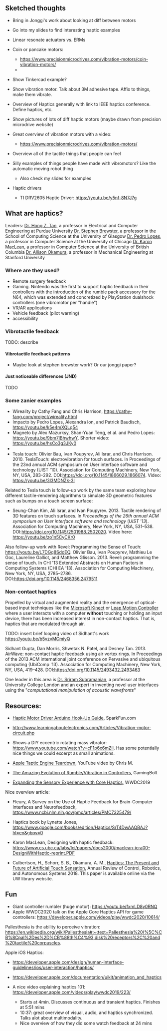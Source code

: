 ## Sketched thoughts

- Bring in Jonggi's work about looking at diff between motors
- Go into my slides to find interesting haptic examples
- Linear resonate actuators vs. ERMs

- Coin or pancake motors:
  - https://www.precisionmicrodrives.com/vibration-motors/coin-vibration-motors/
  - 

- Show Tinkercad example?

- Show vibration motor. Talk about 3M adhesive tape. Affix to things, make them vibrate.

- Overview of Haptics generally with link to IEEE haptics conference. Define haptics, etc.
- Show pictures of lots of diff haptic motors (maybe drawn from precision microdrive website)

- Great overview of vibration motors with a video:
  - https://www.precisionmicrodrives.com/vibration-motors/

- Overview all of the tactile things that people can feel

- Silly examples of things people have made with vibromotors? Like the automatic moving robot thing
    - Also check my slides for examples


- Haptic drivers
  - TI DRV2605 Haptic Driver: https://youtu.be/y5nf-8N7J7g

## What are haptics?

Leaders:
[Dr. Hong Z. Tan](https://engineering.purdue.edu/~hongtan/), a professor in Electrical and Computer Engineering at Purdue University
[Dr. Stephen Brewster](https://scholar.google.com/citations?hl=en&user=uu7LudIAAAAJ), a professor in the School of Computing Science at the University of Glasgow
[Dr. Pedro Lopes](http://plopes.org/), a professor in Computer Science at the University of Chicago
[Dr. Karon MacLean](https://scholar.google.com/citations?user=qANkJFwAAAAJ&hl=en&oi=sra), a professor in Computer Science at the University of British Columbia
[Dr. Allison Okamura](http://charm.stanford.edu/), a professor in Mechanical Engineering at Stanford University

### Where are they used?

- Remote surgery feedback
- Gaming. Nintendo was the first to support haptic feedback in their controllers with the introduction of the rumble pack accessory for the N64, which was extended and concretized by PlayStation dualshock controllers (one vibromotor per "handle") 
- VR/AR applications
- Vehicle feedback (pilot warning)
- accessibility

### Vibrotactile feedback
TODO: describe

#### Vibrotactile feedback patterns
- Maybe look at stephen brewster work? Or our jonggi paper?

#### Just noticeable differences (JND)
TODO

### Some zanier examples

- Wireality by Cathy Fang and Chris Harrison, https://cathy-fang.com/project/wireality.html
- Impacto by Pedro Lopes, Alexandra Ion, and Patrick Baudisch, https://youtu.be/k5e4mXQLq54
- Magneto by Alex Mazurksy, Shan-Yuan Teng, et al. and Pedro Lopes: https://youtu.be/9bm7lBhwhwY. Shorter video: https://youtu.be/hsCo3g3JKy0  
- 
- Tesla touch: Olivier Bau, Ivan Poupyrev, Ali Israr, and Chris Harrison. 2010. TeslaTouch: electrovibration for touch surfaces. In Proceedings of the 23nd annual ACM symposium on User interface software and technology (UIST '10). Association for Computing Machinery, New York, NY, USA, 283–292. DOI:https://doi.org/10.1145/1866029.1866074. Video: https://youtu.be/3l3MDNZk-3I

Related to Tesla touch is follow-up work by the same team exploring how different tactile-rendering algorithms to simulate 3D geometric features such as bumps on a touch screen surface:

- Seung-Chan Kim, Ali Israr, and Ivan Poupyrev. 2013. Tactile rendering of 3D features on touch surfaces. In <i>Proceedings of the 26th annual ACM symposium on User interface software and technology</i> (<i>UIST '13</i>). Association for Computing Machinery, New York, NY, USA, 531–538. DOI:https://doi.org/10.1145/2501988.2502020. Video here: https://youtu.be/zo1n5CyCKr0

Also follow-up work with Revel: Programming the Sense of Touch: https://youtu.be/L7DGq8SddEQ. Olivier Bau, Ivan Poupyrev, Mathieu Le Goc, Laureline Galliot, and Matthew Glisson. 2013. Revel: programming the sense of touch. In CHI '13 Extended Abstracts on Human Factors in Computing Systems (CHI EA '13). Association for Computing Machinery, New York, NY, USA, 2785–2786. DOI:https://doi.org/10.1145/2468356.2479511



### Non-contact haptics

Propelled by virtual and augmented reality and the emergence of optical-based input techniques like the [Microsoft Kinect](https://en.wikipedia.org/wiki/Kinect) or [Leap Motion Controller](https://www.ultraleap.com/product/leap-motion-controller/) where a user interacts with a computer **without** touching or holding an input device, there has been increased interest in non-contact haptics. That is, haptics that are modulated through air.

TODO: insert brief looping video of Sidhant's work
https://youtu.be/b5vzvMCmiyQ

Sidhant Gupta, Dan Morris, Shwetak N. Patel, and Desney Tan. 2013. AirWave: non-contact haptic feedback using air vortex rings. In Proceedings of the 2013 ACM international joint conference on Pervasive and ubiquitous computing (UbiComp '13). Association for Computing Machinery, New York, NY, USA, 419–428. DOI:https://doi.org/10.1145/2493432.2493463

One leader in this area is [Dr. Sriram Subramanian](https://subramaniansri.github.io/), a professor at the University College London and an expert in inventing novel user interfaces using the "*computational manipulation of acoustic wavefronts*"

## Resources:

- [Haptic Motor Driver Arduino Hook-Up Guide](https://learn.sparkfun.com/tutorials/haptic-motor-driver-hook-up-guide), SparkFun.com

- http://www.learningaboutelectronics.com/Articles/Vibration-motor-circuit.php

- Shows a DIY eccentric rotating mass vibrator: https://www.youtube.com/watch?v=cF1p6x6mZiI. Has some potentially nice things we could excerpt as small animations.

- [Apple Taptic Engine Teardown](https://youtu.be/Nz3Z2XQZpJs), YouTube video by Chris M.

- [The Amazing Evolution of Rumble/Vibration in Controllers](https://youtu.be/O18cHHOB0yY), GamingBolt

- [Expanding the Sensory Experience with Core Haptics](https://developer.apple.com/videos/play/wwdc2019/223/), WWDC2019

Nice overview article:
- Fleury, A Survey on the Use of Haptic Feedback for Brain-Computer Interfaces and Neurofeedback, https://www.ncbi.nlm.nih.gov/pmc/articles/PMC7325479/
- Haptics book by Lynette Jones, https://www.google.com/books/edition/Haptics/SrT4DwAAQBAJ?hl=en&gbpv=0
- Karon MacLean, Designing with haptic feedback: https://www.cs.ubc.ca/labs/lci/papers/docs2000/maclean-icra00-DesignWithHaptic-reprint.PDF

- Culbertson, H., Schorr, S. B., Okamura, A. M., [Haptics: The Present and Future of Artificial Touch Sensation](https://doi.org/10.1146/annurev-control-060117-105043), Annual Review of Control, Robotics, and Autonomous Systems 2018. This paper is available online via the UW library website.

## Fun
- Giant controller rumbler (huge motor): https://youtu.be/fxmLD8y0RNQ
- Apple WWDC2020 talk on the Apple Core Haptics API for game controllers: https://developer.apple.com/videos/play/wwdc2020/10614/


Pallesthesia is the ability to perceive vibration:
https://en.wikipedia.org/wiki/Pallesthesia#:~:text=Pallesthesia%20(%5C%CB%8Cpal%2Des%2D%CB%88th%C4%93,disk%20receptors%2C%20and%20tactile%20corpuscles.


Apple iOS Haptics:
- https://developer.apple.com/design/human-interface-guidelines/ios/user-interaction/haptics/
- https://developer.apple.com/documentation/uikit/animation_and_haptics

- A nice video explaining haptics 101: https://developer.apple.com/videos/play/wwdc2019/223/
  - Starts at 4min. Discusses continuous and transient haptics. Finishes at 5:51 mins
  - 10:37: great overview of visual, audio, and haptics synchronized. Talks alot about multimodality.
  - Nice overview of how they did some watch feedback at 24 mins